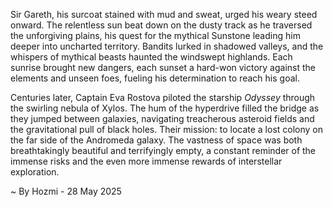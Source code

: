 
Sir Gareth, his surcoat stained with mud and sweat, urged his weary steed onward.  The relentless sun beat down on the dusty track as he traversed the unforgiving plains, his quest for the mythical Sunstone leading him deeper into uncharted territory.  Bandits lurked in shadowed valleys, and the whispers of mythical beasts haunted the windswept highlands. Each sunrise brought new dangers, each sunset a hard-won victory against the elements and unseen foes, fueling his determination to reach his goal.

Centuries later, Captain Eva Rostova piloted the starship *Odyssey* through the swirling nebula of Xylos.  The hum of the hyperdrive filled the bridge as they jumped between galaxies, navigating treacherous asteroid fields and the gravitational pull of black holes. Their mission: to locate a lost colony on the far side of the Andromeda galaxy. The vastness of space was both breathtakingly beautiful and terrifyingly empty, a constant reminder of the immense risks and the even more immense rewards of interstellar exploration.

~ By Hozmi - 28 May 2025
